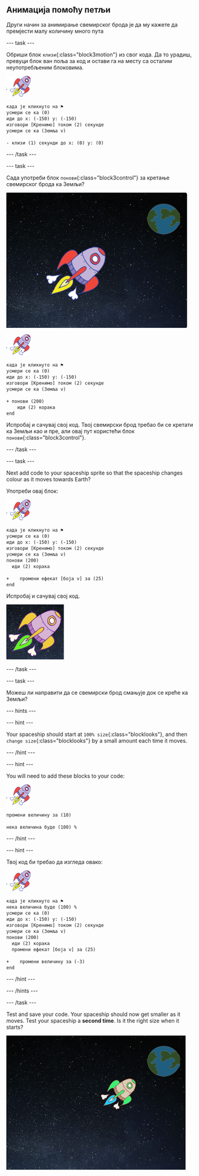 ## Анимација помоћу петљи

Други начин за анимирање свемирског брода је да му кажете да премјести малу количину много пута

\--- task \---

Обриши блок `клизи`{:class="block3motion"} из свог кода. Да то урадиш, превуци блок ван поља за код и остави га на месту са осталим неупотребљеним блоковима.

![Лик свемирског брода](images/sprite-spaceship.png)

```blocks3
када је кликнуто на ⚑
усмери се ка (0)
иди до x: (-150) y: (-150)
изговори [Кренимо] током (2) секунде
усмери се ка (Земља v)

- клизи (1) секунди до x: (0) y: (0)
```

\--- /task \---

\--- task \---

Сада употреби блок `понови`{:class="block3control"} за кретање свемирског брода ка Земљи?

![Тестирање анимације свемирског брода](images/space-animate-stage.png)

![Лик свемирског брода](images/sprite-spaceship.png)

```blocks3
када је кликнуто на ⚑
усмери се ка (0)
иди до x: (-150) y: (-150)
изговори [Кренимо] током (2) секунде
усмери се ка (Земља v)

+ понови (200) 
    иди (2) корака
end
```

Испробај и сачувај свој код. Твој свемирски брод требао би се кретати ка Земљи као и пре, али овај пут користећи блок `понови`{:class="block3control"}.

\--- /task \---

\--- task \---

Next add code to your spaceship sprite so that the spaceship changes colour as it moves towards Earth?

Употреби овај блок:

![Лик свемирског брода](images/sprite-spaceship.png)

```blocks3
када је кликнуто на ⚑
усмери се ка (0)
иди до x: (-150) y: (-150)
изговори [Кренимо] током (2) секунде
усмери се ка (Земља v)
понови (200) 
  иди (2) корака

+    промени ефекат [боја v] за (25)
end
```

Испробај и сачувај свој код.

![Testing a colour-changing spaceship](images/space-colour-test.png)

\--- /task \---

\--- task \---

Можеш ли направити да се свемирски брод смањује док се креће ка Земљи?

\--- hints \---

\--- hint \---

Your spaceship should start at `100% size`{:class="blocklooks"}, and then `change size`{:class="blocklooks"} by a small amount each time it moves.

\--- /hint \---

\--- hint \---

You will need to add these blocks to your code:

![Лик свемирског брода](images/sprite-spaceship.png)

```blocks3
промени величину за (10)

нека величина буде (100) %
```

\--- /hint \---

\--- hint \---

Твој код би требао да изгледа овако:

![Лик свемирског брода](images/sprite-spaceship.png)

```blocks3
када је кликнуто на ⚑
нека величина буде (100) %
усмери се ка (0)
иди до x: (-150) y: (-150)
изговори [Кренимо] током (2) секунде
усмери се ка (Земља v)
понови (200) 
  иди (2) корака
  промени ефекат [боја v] за (25)

+    промени величину за (-3)
end
```

\--- /hint \---

\--- /hints \---

\--- /task \---

Test and save your code. Your spaceship should now get smaller as it moves. Test your spaceship a **second time**. Is it the right size when it starts?

![Testing a shrinking spaceship](images/space-size-test.png)